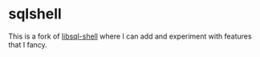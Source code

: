 # sqlshell

This is a fork of
[libsql-shell](https://github.com/libsql/libsql/tree/main/src/rust/libsql-shell)
where I can add and experiment with features that I fancy.
